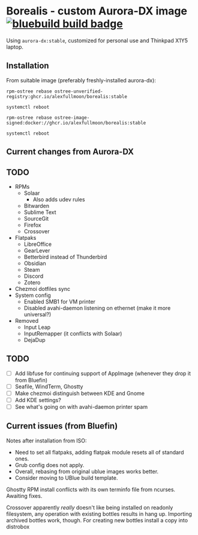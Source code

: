 # Borealis - custom Aurora-DX image &nbsp; [![bluebuild build badge](https://github.com/alexfullmoon/borealis/actions/workflows/build.yml/badge.svg)](https://github.com/alexfullmoon/borealis/actions/workflows/build.yml)

Using `aurora-dx:stable`, customized for personal use and Thinkpad X1Y5 laptop.

## Installation

From suitable image (preferably freshly-installed aurora-dx):

```
rpm-ostree rebase ostree-unverified-registry:ghcr.io/alexfullmoon/borealis:stable

systemctl reboot

rpm-ostree rebase ostree-image-signed:docker://ghcr.io/alexfullmoon/borealis:stable

systemctl reboot
```

## Current changes from Aurora-DX

## TODO

- RPMs
  - Solaar
    - Also adds udev rules
  - Bitwarden
  - Sublime Text
  - SourceGit
  - Firefox
  - Crossover
- Flatpaks
  - LibreOffice
  - GearLever
  - Betterbird instead of Thunderbird
  - Obsidian
  - Steam
  - Discord
  - Zotero
- Chezmoi dotfiles sync
- System config
  - Enabled SMB1 for VM printer
  - Disabled avahi-daemon listening on ethernet (make it more universal?)
- Removed
  - Input Leap
  - InputRemapper (it conflicts with Solaar)
  - DejaDup

## TODO

- [ ] Add libfuse for continuing support of AppImage (whenever they drop it from Bluefin)
- [ ] Seafile, WindTerm, Ghostty
- [ ] Make chezmoi distinguish between KDE and Gnome
- [ ] Add KDE settings?
- [ ] See what's going on with avahi-daemon printer spam 
 
## Current issues (from Bluefin)

Notes after installation from ISO:

- Need to set all flatpaks, adding flatpak module resets all of standard ones.
- Grub config does not apply.
- Overall, rebasing from original ublue images works better.
- Consider moving to UBlue build template.

Ghostty RPM install conflicts with its own terminfo file from ncurses. Awaiting fixes.

Crossover apparently _really_ doesn't like being installed on readonly filesystem, any operation with existing bottles results in hang up. Importing archived bottles work, though. For creating new bottles install a copy into distrobox
